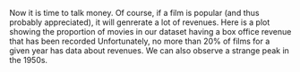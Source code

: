 Now it is time to talk money. Of course, if a film is popular (and thus probably appreciated), it will genrerate a lot of revenues. Here is a plot showing the proportion of movies in our dataset having a box office revenue that has been recorded Unfortunately, no more than 20% of films for a given year has data about revenues. We can also observe a strange peak in the 1950s.